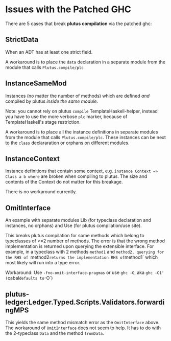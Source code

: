 # Issues with the Patched GHC

There are 5 cases that break **plutus compilation** via the patched ghc:

## StrictData

When an ADT has at least one strict field.

A workaround is to place the `data` declaration in a separate module from the module that calls `Plutus.compile/plc`

## InstanceSameMod

Instances (no matter the number of methods) which are defined *and* compiled by plutus *inside the same module*.

Note: you cannot rely on plutus `compile` TemplateHaskell-helper, instead you have to use the more verbose `plc` marker,
because of TemplateHaskell's stage restriction.

A workaround is to place all the instance definitions in separate modules from the module that calls `Plutus.compile/plc`.
These instances can be next to the `class` declararation or orphans on different modules.

## InstanceContext

Instance definitions that contain some context, e.g. `instance Context => Class a b where`
are broken when compiling to plutus. The size and contents of the Context do not matter for this breakage.

There is no workaround currently.

## OmitInterface

An example with separate modules Lib (for typeclass declaration and instances, no orphans) and Use (for plutus compilation/use site).

This breaks plutus compilation for some methods which belong to typeclasses of >=2 number of methods.
The error is that the wrong method implementation is returned upon querying the extensible interface.
For example, in a typeclass with 2 methods `method1` and `method2, querying for the RHS of `method2` returns
the implementation RHS of `method1` which most likely will run into a type error.

Workaround: Use `-fno-omit-interface-pragmas` or use  `ghc -O`, aka `ghc -O1' (`cabal` defaults to `-O`)

## plutus-ledger:Ledger.Typed.Scripts.Validators.forwardingMPS

This yields the same method mismatch error as the `OmitInterface` above. The workaround of `OmitInterface`
does not seem to help. It has to do with the 2-typeclass `Data` and the method `fromData`.
